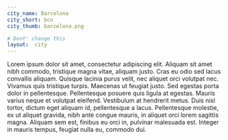 ```yaml
---
city_name: Barcelona
city_short: bcn
city_thumb: barcelona.png

# Dont' change this
layout:  city
---
```

Lorem ipsum dolor sit amet, consectetur adipiscing elit. Aliquam sit amet nibh commodo, tristique magna vitae, aliquam justo. Cras eu odio sed lacus convallis aliquam. Quisque lacinia purus velit, nec aliquet orci volutpat nec. Vivamus quis tristique turpis. Maecenas ut feugiat justo. Sed egestas porta dolor in pellentesque. Pellentesque posuere quis ligula at egestas. Mauris varius neque et volutpat eleifend. Vestibulum at hendrerit metus. Duis nisl tortor, dictum eget aliquam id, pellentesque a lacus. Pellentesque molestie, ex ut aliquet gravida, nibh ante congue mauris, in aliquet orci lorem sagittis magna. Aliquam sem est, finibus eu orci in, pulvinar malesuada est. Integer in mauris tempus, feugiat nulla eu, commodo dui.
